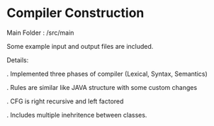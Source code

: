 # Compiler Construction

Main Folder : /src/main

Some example input and output files are included.

Details:

. Implemented three phases of compiler (Lexical, Syntax, Semantics)

. Rules are similar like JAVA structure with some custom changes

. CFG is right recursive and left factored

. Includes multiple inehritence between classes.
